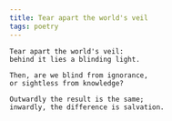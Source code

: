 ```yaml
---
title: Tear apart the world's veil
tags: poetry
---
```


    Tear apart the world's veil:
    behind it lies a blinding light.

    Then, are we blind from ignorance,
    or sightless from knowledge?

    Outwardly the result is the same;
    inwardly, the difference is salvation.



